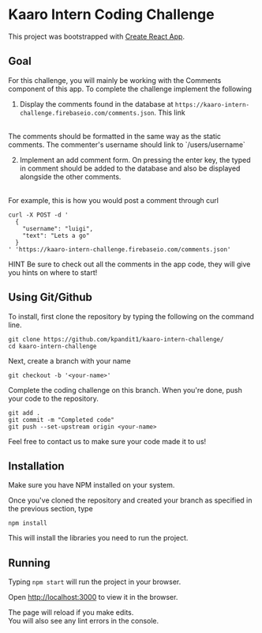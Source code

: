 # Kaaro Intern Coding Challenge
This project was bootstrapped with [Create React App](https://github.com/facebook/create-react-app).

## Goal
For this challenge, you will mainly be working with the Comments component of this app. To complete the challenge
implement the following
1. Display the comments found in the database at `https://kaaro-intern-challenge.firebaseio.com/comments.json`. This link 
<br/>
The comments should be formatted in the same way as the static comments. The commenter's username should link to `/users/username`  

2. Implement an add comment form. On pressing the enter key, the typed in comment should be added to the database and also be displayed alongside the other comments.
<br/>
For example, this is how you would post a comment through curl

```
curl -X POST -d '
  {
    "username": "luigi",
    "text": "Lets a go"
  }
' 'https://kaaro-intern-challenge.firebaseio.com/comments.json'
```

<bold>HINT</bold> Be sure to check out all the comments in the app code, they will give you hints on where to start!

## Using Git/Github

To install, first clone the repository by typing the following on the command line.
```
git clone https://github.com/kpandit1/kaaro-intern-challenge/
cd kaaro-intern-challenge
```

Next, create a branch with your name
```
git checkout -b '<your-name>'
```

Complete the coding challenge on this branch. When you're done, push your code to the repository.
```
git add .
git commit -m "Completed code"
git push --set-upstream origin <your-name>
```
Feel free to contact us to make sure your code made it to us!

## Installation
Make sure you have NPM installed on your system.

Once you've cloned the repository and created your branch as specified in the previous section, type
```
npm install
```
This will install the libraries you need to run the project.


## Running
Typing `npm start` will run the project in your browser.

Open [http://localhost:3000](http://localhost:3000) to view it in the browser.

The page will reload if you make edits.<br />
You will also see any lint errors in the console.
